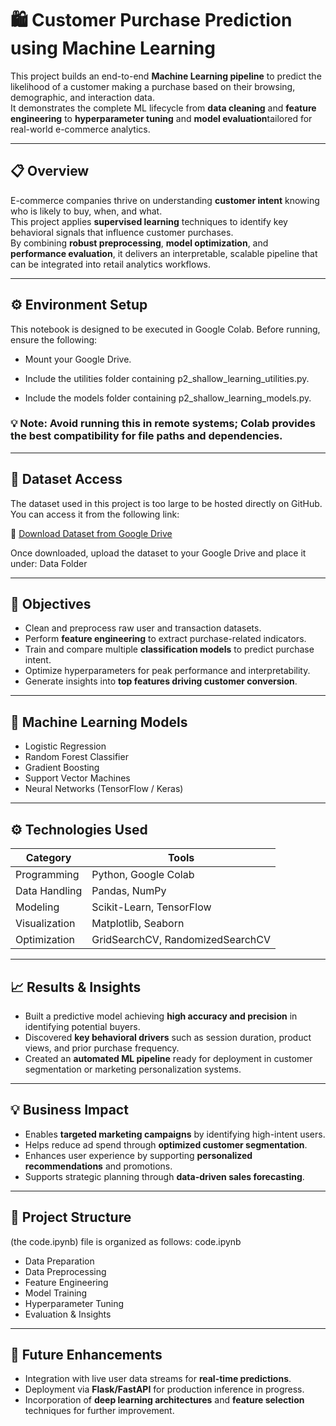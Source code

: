 # 🛍️ Customer Purchase Prediction using Machine Learning

This project builds an end-to-end **Machine Learning pipeline** to predict the likelihood of a customer making a purchase based on their browsing, demographic, and interaction data.  
It demonstrates the complete ML lifecycle from **data cleaning** and **feature engineering** to **hyperparameter tuning** and **model evaluation**tailored for real-world e-commerce analytics.

---

## 📋 Overview
E-commerce companies thrive on understanding **customer intent** knowing who is likely to buy, when, and what.  
This project applies **supervised learning** techniques to identify key behavioral signals that influence customer purchases.  
By combining **robust preprocessing**, **model optimization**, and **performance evaluation**, it delivers an interpretable, scalable pipeline that can be integrated into retail analytics workflows.

---

## ⚙️ Environment Setup
This notebook is designed to be executed in Google Colab.
Before running, ensure the following:

- Mount your Google Drive.

- Include the utilities folder containing p2_shallow_learning_utilities.py.

- Include the models folder containing p2_shallow_learning_models.py.

### 💡 Note: Avoid running this in remote systems; Colab provides the best compatibility for file paths and dependencies.

---

## 📂 Dataset Access

The dataset used in this project is too large to be hosted directly on GitHub.  
You can access it from the following link:

🔗 [Download Dataset from Google Drive]([https://www.kaggle.com/datasets/psparks/instacart-market-basket-analysis])

Once downloaded, upload the dataset to your Google Drive and place it under: Data Folder

---

## 🎯 Objectives
- Clean and preprocess raw user and transaction datasets.  
- Perform **feature engineering** to extract purchase-related indicators.  
- Train and compare multiple **classification models** to predict purchase intent.  
- Optimize hyperparameters for peak performance and interpretability.  
- Generate insights into **top features driving customer conversion**.

---

## 🧠 Machine Learning Models
- Logistic Regression  
- Random Forest Classifier  
- Gradient Boosting  
- Support Vector Machines  
- Neural Networks (TensorFlow / Keras)

---

## ⚙️ Technologies Used
| Category | Tools |
|-----------|-------|
| Programming | Python, Google Colab |
| Data Handling | Pandas, NumPy |
| Modeling | Scikit-Learn, TensorFlow |
| Visualization | Matplotlib, Seaborn |
| Optimization | GridSearchCV, RandomizedSearchCV |

---

## 📈 Results & Insights
- Built a predictive model achieving **high accuracy and precision** in identifying potential buyers.  
- Discovered **key behavioral drivers** such as session duration, product views, and prior purchase frequency.  
- Created an **automated ML pipeline** ready for deployment in customer segmentation or marketing personalization systems.

---

## 💡 Business Impact
- Enables **targeted marketing campaigns** by identifying high-intent users.  
- Helps reduce ad spend through **optimized customer segmentation**.  
- Enhances user experience by supporting **personalized recommendations** and promotions.  
- Supports strategic planning through **data-driven sales forecasting**.

---

## 🧩 Project Structure
(the code.ipynb) file is organized as follows:
code.ipynb
- Data Preparation
- Data Preprocessing
- Feature Engineering
- Model Training
- Hyperparameter Tuning
- Evaluation & Insights


---

## 🚀 Future Enhancements
- Integration with live user data streams for **real-time predictions**.  
- Deployment via **Flask/FastAPI** for production inference in progress.  
- Incorporation of **deep learning architectures** and **feature selection** techniques for further improvement.



